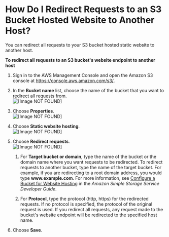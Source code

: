 # How Do I Redirect Requests to an S3 Bucket Hosted Website to Another Host?<a name="redirect-website-requests"></a>

You can redirect all requests to your S3 bucket hosted static website to another host\. 

**To redirect all requests to an S3 bucket's website endpoint to another host**

1. Sign in to the AWS Management Console and open the Amazon S3 console at [https://console\.aws\.amazon\.com/s3/](https://console.aws.amazon.com/s3/)\.

1. In the **Bucket name** list, choose the name of the bucket that you want to redirect all requests from\.  
![\[Image NOT FOUND\]](http://docs.aws.amazon.com/AmazonS3/latest/user-guide/images/choose-bucket-name.png)

1. Choose **Properties**\.  
![\[Image NOT FOUND\]](http://docs.aws.amazon.com/AmazonS3/latest/user-guide/images/choose-properties-tab.png)

1. Choose **Static website hosting**\.  
![\[Image NOT FOUND\]](http://docs.aws.amazon.com/AmazonS3/latest/user-guide/images/static-website-hosting-box.png)

1. Choose **Redirect requests**\.  
![\[Image NOT FOUND\]](http://docs.aws.amazon.com/AmazonS3/latest/user-guide/images/static-website-hosting-redirect-requests.png)

   1. For **Target bucket or domain**, type the name of the bucket or the domain name where you want requests to be redirected\. To redirect requests to another bucket, type the name of the target bucket\. For example, if you are redirecting to a root domain address, you would type **www\.example\.com**\. For more information, see [Configure a Bucket for Website Hosting](http://docs.aws.amazon.com/AmazonS3/latest/dev/HowDoIWebsiteConfiguration.html) in the *Amazon Simple Storage Service Developer Guide*\.

   1. For **Protocol**, type the protocol \(http, https\) for the redirected requests\. If no protocol is specified, the protocol of the original request is used\. If you redirect all requests, any request made to the bucket's website endpoint will be redirected to the specified host name\. 

1. Choose **Save**\.